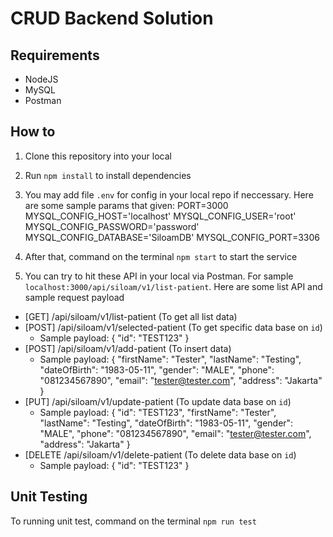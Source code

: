 # CRUD Backend Solution

## Requirements
* NodeJS
* MySQL
* Postman


## How to
1. Clone this repository into your local
2. Run `npm install` to install dependencies
3. You may add file `.env` for config in your local repo if neccessary. Here are some sample params that given:
PORT=3000
MYSQL_CONFIG_HOST='localhost'
MYSQL_CONFIG_USER='root'
MYSQL_CONFIG_PASSWORD='password'
MYSQL_CONFIG_DATABASE='SiloamDB'
MYSQL_CONFIG_PORT=3306

5. After that, command on the terminal `npm start` to start the service
6. You can try to hit these API in your local via Postman. For sample `localhost:3000/api/siloam/v1/list-patient`. Here are some list API and sample request payload
- [GET] /api/siloam/v1/list-patient (To get all list data)
- [POST] /api/siloam/v1/selected-patient (To get specific data base on `id`)
  * Sample payload:
  {
    "id": "TEST123"
  }
- [POST] /api/siloam/v1/add-patient (To insert data)
  * Sample payload:
  {
    "firstName": "Tester",
    "lastName": "Testing",
    "dateOfBirth": "1983-05-11",
    "gender": "MALE",
    "phone": "081234567890",
    "email": "tester@tester.com",
    "address": "Jakarta"
  }
- [PUT] /api/siloam/v1/update-patient (To update data base on `id`)
  * Sample payload:
  {
    "id": "TEST123",
    "firstName": "Tester",
    "lastName": "Testing",
    "dateOfBirth": "1983-05-11",
    "gender": "MALE",
    "phone": "081234567890",
    "email": "tester@tester.com",
    "address": "Jakarta"
  }
- [DELETE /api/siloam/v1/delete-patient (To delete data base on `id`)
  * Sample payload:
  {
    "id": "TEST123"
  }


## Unit Testing
To running unit test, command on the terminal `npm run test`
